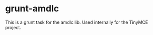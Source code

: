 grunt-amdlc
==================

This is a grunt task for the amdlc lib. Used internally for the TinyMCE project.
